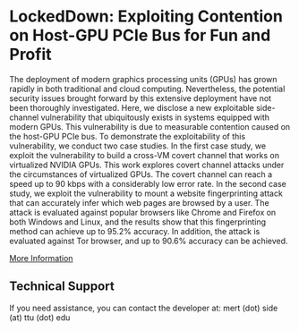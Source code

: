 # LockedDown: Exploiting Contention on Host-GPU PCIe Bus for Fun and Profit

The deployment of modern graphics processing units (GPUs) has grown rapidly in both traditional and cloud computing. 
Nevertheless, the potential security issues brought forward by this extensive deployment have not been thoroughly investigated. 
Here, we disclose a new exploitable side-channel vulnerability that ubiquitously exists in systems equipped with modern GPUs. 
This vulnerability is due to measurable contention caused on the host-GPU PCIe bus. 
To demonstrate the exploitability of this vulnerability, we conduct two case studies. 
In the first case study, we exploit the vulnerability to build a cross-VM covert channel that works on virtualized NVIDIA GPUs. 
This work explores covert channel attacks under the circumstances of virtualized GPUs. 
The covert channel can reach a speed up to 90 kbps with a considerably low error rate. 
In the second case study, we exploit the vulnerability to mount a website fingerprinting attack that can accurately infer which web pages are browsed by a user. 
The attack is evaluated against popular browsers like Chrome and Firefox on both Windows and Linux, and the results show that this fingerprinting method can achieve up to 95.2% accuracy. 
In addition, the attack is evaluated against Tor browser, and up to 90.6% accuracy can be achieved.

[More Information](https://mertside.com/documents/lockeddown/index.html)

## Technical Support
If you need assistance, you can contact the developer at: mert (dot) side (at) ttu (dot) edu
